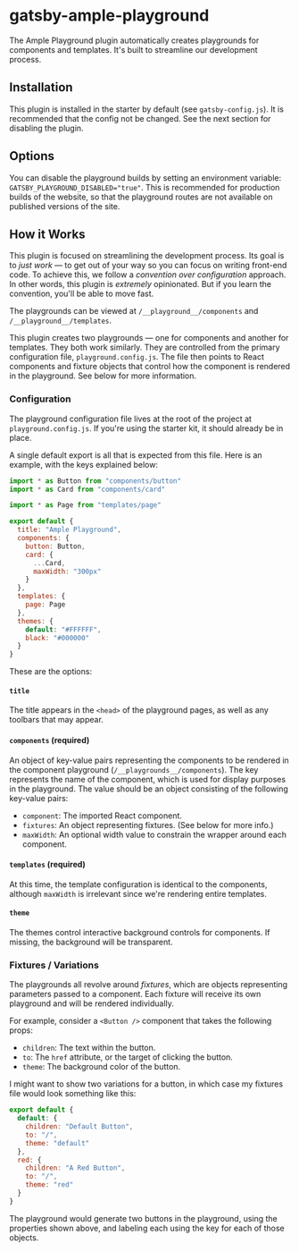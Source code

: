 # gatsby-ample-playground

The Ample Playground plugin automatically creates playgrounds for components and templates. It's built to streamline our development process.

## Installation

This plugin is installed in the starter by default (see `gatsby-config.js`). It is recommended that the config not be changed. See the next section for disabling the plugin.

## Options

You can disable the playground builds by setting an environment variable: `GATSBY_PLAYGROUND_DISABLED="true"`. This is recommended for production builds of the website, so that the playground routes are not available on published versions of the site.

## How it Works

This plugin is focused on streamlining the development process. Its goal is to _just work_ — to get out of your way so you can focus on writing front-end code. To achieve this, we follow a _convention over configuration_ approach. In other words, this plugin is _extremely_ opinionated. But if you learn the convention, you'll be able to move fast.

The playgrounds can be viewed at `/__playground__/components` and `/__playground__/templates`.

This plugin creates two playgrounds — one for components and another for templates. They both work similarly. They are controlled from the primary configuration file, `playground.config.js`. The file then points to React components and fixture objects that control how the component is rendered in the playground. See below for more information.

### Configuration

The playground configuration file lives at the root of the project at `playground.config.js`. If you're using the starter kit, it should already be in place.

A single default export is all that is expected from this file. Here is an example, with the keys explained below:

```js
import * as Button from "components/button"
import * as Card from "components/card"

import * as Page from "templates/page"

export default {
  title: "Ample Playground",
  components: {
    button: Button,
    card: {
      ...Card,
      maxWidth: "300px"
    }
  },
  templates: {
    page: Page
  },
  themes: {
    default: "#FFFFFF",
    black: "#000000"
  }
}
```

These are the options:

#### `title`

The title appears in the `<head>` of the playground pages, as well as any toolbars that may appear.

#### `components` (required)

An object of key-value pairs representing the components to be rendered in the component playground (`/__playgrounds__/components`). The key represents the name of the component, which is used for display purposes in the playground. The value should be an object consisting of the following key-value pairs:

- `component`: The imported React component.
- `fixtures`: An object representing fixtures. (See below for more info.)
- `maxWidth`: An optional width value to constrain the wrapper around each component.

#### `templates` (required)

At this time, the template configuration is identical to the components, although `maxWidth` is irrelevant since we're rendering entire templates.

#### `theme`

The themes control interactive background controls for components. If missing, the background will be transparent.

### Fixtures / Variations

The playgrounds all revolve around _fixtures_, which are objects representing parameters passed to a component. Each fixture will receive its own playground and will be rendered individually.

For example, consider a `<Button />` component that takes the following props:

- `children`: The text within the button.
- `to`: The `href` attribute, or the target of clicking the button.
- `theme`: The background color of the button.

I might want to show two variations for a button, in which case my fixtures file would look something like this:

```js
export default {
  default: {
    children: "Default Button",
    to: "/",
    theme: "default"
  },
  red: {
    children: "A Red Button",
    to: "/",
    theme: "red"
  }
}
```

The playground would generate two buttons in the playground, using the properties shown above, and labeling each using the key for each of those objects.

